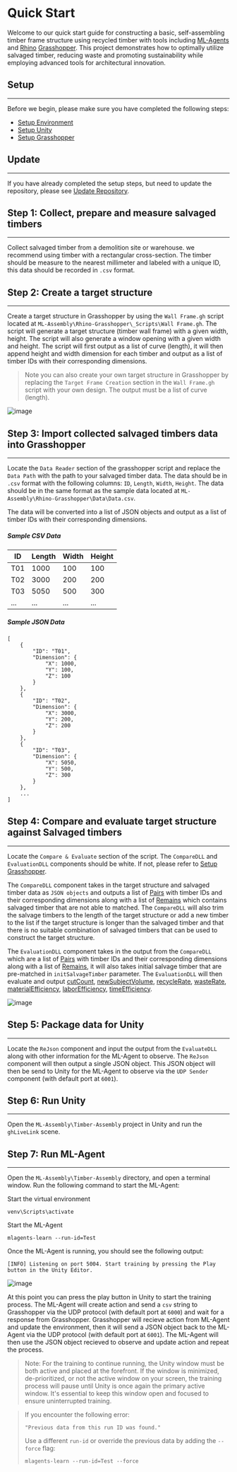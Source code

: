 # Quick Start
Welcome to our quick start guide for constructing a basic, self-assembling timber frame structure using recycled timber with tools including [ML-Agents](https://unity-technologies.github.io/ml-agents/ML-Agents-Overview/) and [Rhino](https://www.rhino3d.com/) [Grasshopper](https://www.rhino3d.com/6/new/grasshopper/). This project demonstrates how to optimally utilize salvaged timber, reducing waste and promoting sustainability while employing advanced tools for architectural innovation.

## Setup
---
Before we begin, please make sure you have completed the following steps:
- [Setup Environment](../setup/setup_env.md)
- [Setup Unity](../setup/setup_unity.md)
- [Setup Grasshopper](../setup/setup_grasshopper.md)

## Update
---
If you have already completed the setup steps, but need to update the repository, please see [Update Repository](update.md).

## **Step 1:** Collect, prepare and measure salvaged timbers
---
Collect salvaged timber from a demolition site or warehouse. we recommend using timber with a rectangular cross-section. The timber should be measure to the nearest millimeter and labeled with a unique ID, this data should be recorded in `.csv` format.

## **Step 2:** Create a target structure
---
Create a target structure in Grasshopper by using the `Wall Frame.gh` script located at `ML-Assembly\Rhino-Grasshopper\_Scripts\Wall Frame.gh`. The script will generate a target structure (timber wall frame) with a given width, height. The script will also generate a window opening with a given width and height. The script will first output as a list of curve (length), it will then append height and width dimension for each timber and output as a list of timber IDs with their corresponding dimensions.
> Note you can also create your own target structure in Grasshopper by replacing the `Target Frame Creation` section in the `Wall Frame.gh` script with your own design. The output must be a list of curve (length).

![image](../../../Images/grasshopper-sc-target-frame-creation.png)

## **Step 3:** Import collected salvaged timbers data into Grasshopper
---
Locate the `Data Reader` section of the grasshopper script and replace the `Data Path` with the path to your salvaged timber data. The data should be in `.csv` format with the following columns: `ID`, `Length`, `Width`, `Height`. The data should be in the same format as the sample data located at `ML-Assembly\Rhino-Grasshopper\Data\Data.csv`.

The data will be converted into a list of JSON objects and output as a list of timber IDs with their corresponding dimensions.

##### Sample CSV Data
| ID | Length | Width | Height |
| --- | --- | --- | --- |
| T01 | 1000 | 100 | 100 |
| T02 | 3000 | 200 | 200 |
| T03 | 5050 | 500 | 300 |
| ... | ... | ... | ... |

##### Sample JSON Data
```
[
    {
        "ID": "T01",
        "Dimension": {
            "X": 1000,
            "Y": 100,
            "Z": 100
        }
    },
    {
        "ID": "T02",
        "Dimension": {
            "X": 3000,
            "Y": 200,
            "Z": 200
        }
    },
    {
        "ID": "T03",
        "Dimension": {
            "X": 5050,
            "Y": 500,
            "Z": 300
        }
    },
    ...
]
```

## **Step 4:** Compare and evaluate target structure against Salvaged timbers
---
Locate the `Compare & Evaluate` section of the script. The `CompareDLL` and `EvaluationDLL` components should be white. If not, please refer to [Setup Grasshopper](../setup/setup_grasshopper.md).

The `CompareDLL` component takes in the target structure and salvaged timber data as `JSON objects` and outputs a list of [Pairs](../../api/TimberAssembly.Entities.Pair.yml) with timber IDs and their corresponding dimensions along with a list of [Remains](../../api/TimberAssembly.Entities.Remain.yml) which contains salvaged timber that are not able to matched. The `CompareDLL` will also trim the salvage timbers to the length of the target structure or add a new timber to the list if the target structure is longer than the salvaged timber and that there is no suitable combination of salvaged timbers that can be used to construct the target structure.

The `EvaluationDLL` component takes in the output from the `CompareDLL` which are a list of [Pairs](../../api/TimberAssembly.Entities.Pair.yml) with timber IDs and their corresponding dimensions along with a list of [Remains](../../api/TimberAssembly.Entities.Remain.yml), it will also takes initial salvage timber that are pre-matched in `initSalvageTimber` parameter. The `EvaluationDLL` will then evaluate and output 
[cutCount](xref:TimberAssembly.Operation.Evaluate.EvaluateEfficiencyByCutCount), 
[newSubjectVolume](xref:TimberAssembly.Operation.Evaluate.EvaluateEfficiencyByVolume), 
[recycleRate](xref:TimberAssembly.Operation.Evaluate.GetRecycleRateVolume), 
[wasteRate](xref:TimberAssembly.Operation.Evaluate.GetWasteRateByVolume), 
[materialEfficiency](xref:TimberAssembly.Operation.Evaluate.EvaluateEfficiencyByVolume),
[laborEfficiency](xref:TimberAssembly.Operation.Evaluate.EvaluateEfficiencyByCutCount), 
[timeEfficiency](xref:TimberAssembly.Operation.Evaluate.EvaluateEfficiencyByTime(System.Double,System.Double)).

![image](../../../Images/grasshopper-sc-script-CompareEvaluate.png)

## **Step 5:** Package data for Unity
---
Locate the `ReJson` component and input the output from the `EvaluateDLL` along with other information for the ML-Agent to observe. The `ReJson` component will then output a single JSON object. This JSON object will then be send to Unity for the ML-Agent to observe via the `UDP Sender` component (with default port at `6001`).

## **Step 6:** Run Unity
---
Open the `ML-Assembly\Timber-Assembly` project in Unity and run the `ghLiveLink` scene.

## **Step 7:** Run ML-Agent
---
Open the `ML-Assembly\Timber-Assembly` directory, and open a terminal window. Run the following command to start the ML-Agent:

Start the virtual environment
```
venv\Scripts\activate
```

Start the ML-Agent
```
mlagents-learn --run-id=Test
```
Once the ML-Agent is running, you should see the following output:
```
[INFO] Listening on port 5004. Start training by pressing the Play button in the Unity Editor.
```

![image](../../../Images/ml-agent-console-play.png)

At this point you can press the play button in Unity to start the training process. The ML-Agent will create action and send a `csv` string to Grasshopper via the UDP protocol (with default port at `6000`) and wait for a response from Grasshopper. Grasshopper will recieve action from ML-Agent and update the environment, then it will send a JSON object back to the ML-Agent via the UDP protocol (with default port at `6001`). The ML-Agent will then use the JSON object recieved to observe and update action and repeat the process.

> Note: For the training to continue running, the Unity window must be both active and placed at the forefront. If the window is minimized, de-prioritized, or not the active window on your screen, the training process will pause until Unity is once again the primary active window. It's essential to keep this window open and focused to ensure uninterrupted training.

> If you encounter the following error:
> ```
> "Previous data from this run ID was found."
> ```
> Use a different `run-id` or override the previous data by adding the `--force` flag:
> ```
> mlagents-learn --run-id=Test --force
> ```
